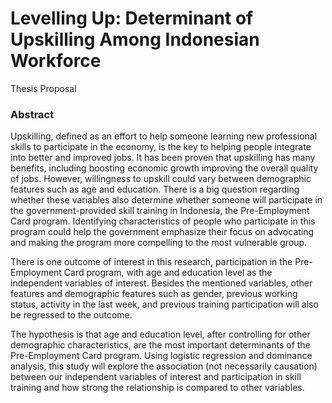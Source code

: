 # Levelling Up: Determinant of Upskilling Among Indonesian Workforce
Thesis Proposal

### Abstract

Upskilling, defined as an effort to help someone learning new professional skills to participate in the economy, is the key to helping people integrate into better and improved jobs. It has been proven that upskilling has many benefits, including boosting economic growth improving the overall quality of jobs. However, willingness to upskill could vary between demographic features such as age and education. There is a big question regarding whether these variables also determine whether someone will participate in the government-provided skill training in Indonesia, the Pre-Employment Card program. Identifying characteristics of people who participate in this program could help the government emphasize their focus on advocating and making the program more compelling to the most vulnerable group.

There is one outcome of interest in this research, participation in the Pre-Employment Card program, with age and education level as the independent variables of interest. Besides the mentioned variables, other features and demographic features such as gender, previous working status, activity in the last week, and previous training participation will also be regressed to the outcome. 

The hypothesis is that age and education level, after controlling for other demographic characteristics, are the most important determinants of the Pre-Employment Card program. Using logistic regression and dominance analysis, this study will explore the association (not necessarily causation) between our independent variables of interest and participation in skill training and how strong the relationship is compared to other variables. 
